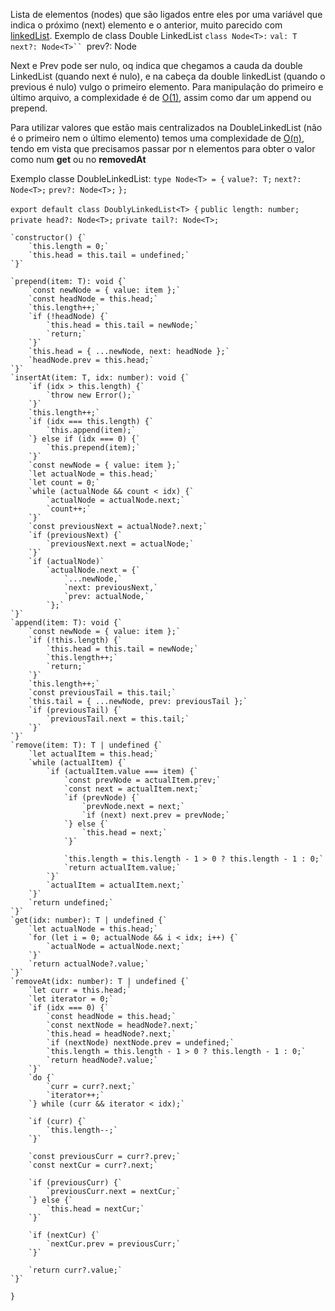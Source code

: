 Lista de elementos (nodes) que são ligados entre eles por uma variável que indica o próximo (next) elemento e o anterior, muito parecido com [linkedList](LinkedList).
Exemplo de class Double LinkedList
`class Node<T>:`
 `val: T`
 `next?: Node<T>``
 `prev?: Node<T>

Next e Prev pode ser nulo, oq indica que chegamos a cauda da double LinkedList (quando next é nulo), e na cabeça da double linkedList (quando o previous é nulo) vulgo o primeiro elemento. Para manipulação do primeiro e último arquivo, a complexidade é de [O(1)](O(1)), assim como dar um append ou prepend. 

Para utilizar valores que estão mais centralizados na DoubleLinkedList (não é o primeiro nem o último elemento) temos uma complexidade de [O(n)](O(n)), tendo em vista que precisamos passar por n elementos para obter o valor como num **get** ou no **removedAt**

Exemplo classe DoubleLinkedList:
`type Node<T> = {`
    `value?: T;`
    `next?: Node<T>;`
    `prev?: Node<T>;`
`};`

`export default class DoublyLinkedList<T> {`
    `public length: number;`
    `private head?: Node<T>;`
    `private tail?: Node<T>;`

    `constructor() {`
        `this.length = 0;`
        `this.head = this.tail = undefined;`
    `}`

    `prepend(item: T): void {`
        `const newNode = { value: item };`
        `const headNode = this.head;`
        `this.length++;`
        `if (!headNode) {`
            `this.head = this.tail = newNode;`
            `return;`
        `}`
        `this.head = { ...newNode, next: headNode };`
        `headNode.prev = this.head;`
    `}`
    `insertAt(item: T, idx: number): void {`
        `if (idx > this.length) {`
            `throw new Error();`
        `}`
        `this.length++;`
        `if (idx === this.length) {`
            `this.append(item);`
        `} else if (idx === 0) {`
            `this.prepend(item);`
        `}`
        `const newNode = { value: item };`
        `let actualNode = this.head;`
        `let count = 0;`
        `while (actualNode && count < idx) {`
            `actualNode = actualNode.next;`
            `count++;`
        `}`
        `const previousNext = actualNode?.next;`
        `if (previousNext) {`
            `previousNext.next = actualNode;`
        `}`
        `if (actualNode)`
            `actualNode.next = {`
                `...newNode,`
                `next: previousNext,`
                `prev: actualNode,`
            `};`
    `}`
    `append(item: T): void {`
        `const newNode = { value: item };`
        `if (!this.length) {`
            `this.head = this.tail = newNode;`
            `this.length++;`
            `return;`
        `}`
        `this.length++;`
        `const previousTail = this.tail;`
        `this.tail = { ...newNode, prev: previousTail };`
        `if (previousTail) {`
            `previousTail.next = this.tail;`
        `}`
    `}`
    `remove(item: T): T | undefined {`
        `let actualItem = this.head;`
        `while (actualItem) {`
            `if (actualItem.value === item) {`
                `const prevNode = actualItem.prev;`
                `const next = actualItem.next;`
                `if (prevNode) {`
                    `prevNode.next = next;`
                    `if (next) next.prev = prevNode;`
                `} else {`
                    `this.head = next;`
                `}`

                `this.length = this.length - 1 > 0 ? this.length - 1 : 0;`
                `return actualItem.value;`
            `}`
            `actualItem = actualItem.next;`
        `}`
        `return undefined;`
    `}`
    `get(idx: number): T | undefined {`
        `let actualNode = this.head;`
        `for (let i = 0; actualNode && i < idx; i++) {`
            `actualNode = actualNode.next;`
        `}`
        `return actualNode?.value;`
    `}`
    `removeAt(idx: number): T | undefined {`
        `let curr = this.head;`
        `let iterator = 0;`
        `if (idx === 0) {`
            `const headNode = this.head;`
            `const nextNode = headNode?.next;`
            `this.head = headNode?.next;`
            `if (nextNode) nextNode.prev = undefined;`
            `this.length = this.length - 1 > 0 ? this.length - 1 : 0;`
            `return headNode?.value;`
        `}`
        `do {`
            `curr = curr?.next;`
            `iterator++;`
        `} while (curr && iterator < idx);`

        `if (curr) {`
            `this.length--;`
        `}`

        `const previousCurr = curr?.prev;`
        `const nextCur = curr?.next;`

        `if (previousCurr) {`
            `previousCurr.next = nextCur;`
        `} else {`
            `this.head = nextCur;`
        `}`

        `if (nextCur) {`
            `nextCur.prev = previousCurr;`
        `}`

        `return curr?.value;`
    `}`
`}`

